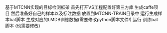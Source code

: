 基于MTCNN实现的目标检测框架
首先打开VS工程配置好第三方库 生成caffe项目
然后准备好自己的样本以及标注数据 放置到MTCNN-TRAIN目录中 运行生成样本bat脚本 生成对应的LMDB训练数据(需要修改python脚本文件!)
运行 训练bat脚本 (也需要修改)

